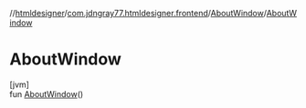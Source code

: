 //[htmldesigner](../../../index.md)/[com.jdngray77.htmldesigner.frontend](../index.md)/[AboutWindow](index.md)/[AboutWindow](-about-window.md)

# AboutWindow

[jvm]\
fun [AboutWindow](-about-window.md)()
